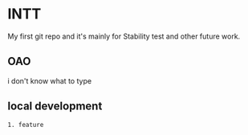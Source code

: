 # INTT

My first git repo and it's mainly for Stability test and other future work. 

## OAO

i don't know what to type


## local development
	1. feature